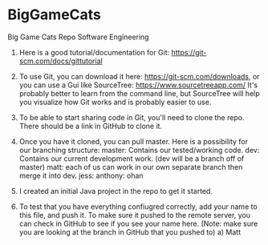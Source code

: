 # BigGameCats
Big Game Cats Repo Software Engineering

1) Here is a good tutorial/documentation for Git: https://git-scm.com/docs/gittutorial

2) To use Git, you can download it here: https://git-scm.com/downloads, 
or you can use a Gui like SourceTree: https://www.sourcetreeapp.com/
It's probably better to learn from the command line, but SourceTree will help you visualize how Git works and is probably easier to use.

3) To be able to start sharing code in Git, you'll need to clone the repo. There should be a link in GitHub to clone it.

4) Once you have it cloned, you can pull master.
   Here is a possibility for our branching structure:
master: Contains our tested/working code.
dev: Contains our current development work. (dev will be a branch off of master)
matt: each of us can work in our own separate branch then merge it into dev.
jess:
anthony:
ohan

5) I created an initial Java project in the repo to get it started.

6) To test that you have everything confiugred correctly, add your name to this file, and push it.
To make sure it pushed to the remote server, you can check in GitHub to see if you see your name here.
(Note: make sure you are looking at the branch in GitHub that you pushed to)
a) Matt